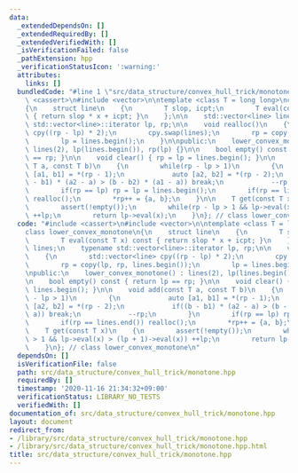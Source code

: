 ```yaml
---
data:
  _extendedDependsOn: []
  _extendedRequiredBy: []
  _extendedVerifiedWith: []
  _isVerificationFailed: false
  _pathExtension: hpp
  _verificationStatusIcon: ':warning:'
  attributes:
    links: []
  bundledCode: "#line 1 \"src/data_structure/convex_hull_trick/monotone.hpp\"\n#include\
    \ <cassert>\n#include <vector>\n\ntemplate <class T = long long>\nclass lower_convex_monotone\n\
    {\n    struct line\n    {\n        T slop, icpt;\n        T eval(const T x) const\
    \ { return slop * x + icpt; }\n    };\n\n    std::vector<line> lines;\n    typename\
    \ std::vector<line>::iterator lp, rp;\n\n    void realloc()\n    {\n        std::vector<line>\
    \ cpy((rp - lp) * 2);\n        cpy.swap(lines);\n        rp = copy(lp, rp, lines.begin());\n\
    \        lp = lines.begin();\n    }\n\npublic:\n    lower_convex_monotone() :\
    \ lines(2), lp(lines.begin()), rp(lp) {}\n\n    bool empty() const { return lp\
    \ == rp; }\n\n    void clear() { rp = lp = lines.begin(); }\n\n    void add(const\
    \ T a, const T b)\n    {\n        while(rp - lp > 1)\n        {\n            auto\
    \ [a1, b1] = *(rp - 1);\n            auto [a2, b2] = *(rp - 2);\n            if((b\
    \ - b1) * (a2 - a) > (b - b2) * (a1 - a)) break;\n            --rp;\n        }\n\
    \        if(rp == lp) rp = lp = lines.begin();\n        if(rp == lines.end())\
    \ realloc();\n        *rp++ = {a, b};\n    }\n\n    T get(const T x)\n    {\n\
    \        assert(!empty());\n        while(rp - lp > 1 && lp->eval(x) > (lp + 1)->eval(x))\
    \ ++lp;\n        return lp->eval(x);\n    }\n}; // class lower_convex_monotone\n"
  code: "#include <cassert>\n#include <vector>\n\ntemplate <class T = long long>\n\
    class lower_convex_monotone\n{\n    struct line\n    {\n        T slop, icpt;\n\
    \        T eval(const T x) const { return slop * x + icpt; }\n    };\n\n    std::vector<line>\
    \ lines;\n    typename std::vector<line>::iterator lp, rp;\n\n    void realloc()\n\
    \    {\n        std::vector<line> cpy((rp - lp) * 2);\n        cpy.swap(lines);\n\
    \        rp = copy(lp, rp, lines.begin());\n        lp = lines.begin();\n    }\n\
    \npublic:\n    lower_convex_monotone() : lines(2), lp(lines.begin()), rp(lp) {}\n\
    \n    bool empty() const { return lp == rp; }\n\n    void clear() { rp = lp =\
    \ lines.begin(); }\n\n    void add(const T a, const T b)\n    {\n        while(rp\
    \ - lp > 1)\n        {\n            auto [a1, b1] = *(rp - 1);\n            auto\
    \ [a2, b2] = *(rp - 2);\n            if((b - b1) * (a2 - a) > (b - b2) * (a1 -\
    \ a)) break;\n            --rp;\n        }\n        if(rp == lp) rp = lp = lines.begin();\n\
    \        if(rp == lines.end()) realloc();\n        *rp++ = {a, b};\n    }\n\n\
    \    T get(const T x)\n    {\n        assert(!empty());\n        while(rp - lp\
    \ > 1 && lp->eval(x) > (lp + 1)->eval(x)) ++lp;\n        return lp->eval(x);\n\
    \    }\n}; // class lower_convex_monotone\n"
  dependsOn: []
  isVerificationFile: false
  path: src/data_structure/convex_hull_trick/monotone.hpp
  requiredBy: []
  timestamp: '2020-11-16 21:34:32+09:00'
  verificationStatus: LIBRARY_NO_TESTS
  verifiedWith: []
documentation_of: src/data_structure/convex_hull_trick/monotone.hpp
layout: document
redirect_from:
- /library/src/data_structure/convex_hull_trick/monotone.hpp
- /library/src/data_structure/convex_hull_trick/monotone.hpp.html
title: src/data_structure/convex_hull_trick/monotone.hpp
---
```

